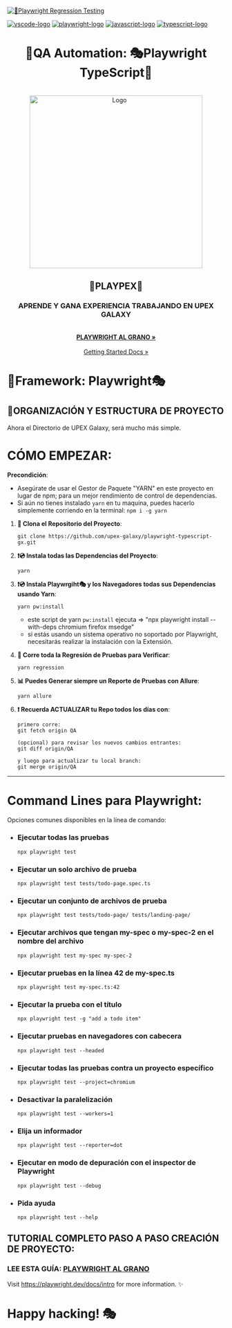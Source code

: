 <!-- PROJECT SHIELDS -->
<!--
*** I'm using markdown "reference style" links for readability.
*** Reference links are enclosed in brackets [ ] instead of parentheses ( ).
*** See the bottom of this document for the declaration of the reference variables
*** for contributors-url, forks-url, etc. This is an optional, concise syntax you may use.
*** https://www.markdownguide.org/basic-syntax/#reference-style-links
-->

[![🧪Playwright Regression Testing](https://github.com/upex-galaxy/upex-playwright-chatgptapi/actions/workflows/regression.yml/badge.svg?branch=QA)](https://github.com/upex-galaxy/upex-playwright-chatgptapi/actions/workflows/regression.yml)

[![vscode-logo]][vscode-site] [![playwright-logo]][playwright-site] [![javascript-logo]][javascript-site] [![typescript-logo]][typescript-site]

<h1 align="center">🧪QA Automation: 🎭Playwright TypeScript📘</h1>
<!-- PROJECT LOGO -->
<br />
<div align="center">
  <a>
    <img src="https://user-images.githubusercontent.com/91127281/215841865-9732a009-bb36-4742-a516-7c6dcf97114a.png" alt="Logo" width="" height="400">
  </a>

<h2 align="center">🧪PLAYPEX🧪</h2>

  <p align="center">
    <h3><strong>APRENDE Y GANA EXPERIENCIA TRABAJANDO EN UPEX GALAXY</strong></h3>
    <br />
    <a href="https://github.com/upex-galaxy/playwright-typescript"><strong>PLAYWRIGHT AL GRANO »</strong></a>
    <br />
    <br />
    <a href="https://playwright.dev/docs/getting-started-vscode">Getting Started Docs »</a>
  </p>
</div>

<!-- ABOUT THE PROJECT -->

# 🧪Framework: Playwright🎭

## 🏹ORGANIZACIÓN Y ESTRUCTURA DE PROYECTO

Ahora el Directorio de UPEX Galaxy, será mucho más simple.

# CÓMO EMPEZAR:
**Precondición**:
- Asegúrate de usar el Gestor de Paquete "YARN" en este proyecto en lugar de npm; para un mejor rendimiento de control de dependencias.
- Si aún no tienes instalado `yarn` en tu maquina, puedes hacerlo simplemente corriendo en la terminal: `npm i -g yarn` 

1. **📡 Clona el Repositorio del Proyecto**:
    ```
    git clone https://github.com/upex-galaxy/playwright-typescript-gx.git
    ```
2. **❗💿 Instala todas las Dependencias del Proyecto**:
    ```
    yarn
    ```
3. **❗💿 Instala Playwrgiht🎭️ y los Navegadores todas sus Dependencias usando Yarn**:
    ```
    yarn pw:install
    ```
    - este script de yarn `pw:install` ejecuta => "npx playwright install --with-deps chromium firefox msedge"
    - si estás usando un sistema operativo no soportado por Playwright, necesitarás realizar la instalación con la Extensión.

4. **🧪 Corre toda la Regresión de Pruebas para Verificar**:
    ```
    yarn regression
    ```
5. **📊 Puedes Generar siempre un Reporte de Pruebas con Allure**:
    ```
    yarn allure
    ```
6. **❗ Recuerda ACTUALIZAR tu Repo todos los días con**:

    ```
    primero corre:
    git fetch origin QA

    (opcional) para revisar los nuevos cambios entrantes:
    git diff origin/QA

    y luego para actualizar tu local branch:
    git merge origin/QA
    ```

---

# Command Lines para Playwright:

Opciones comunes disponibles en la línea de comando:

-   ### Ejecutar todas las pruebas

    `npx playwright test`

-   ### Ejecutar un solo archivo de prueba

    `npx playwright test tests/todo-page.spec.ts`

-   ### Ejecutar un conjunto de archivos de prueba

    `npx playwright test tests/todo-page/ tests/landing-page/`

-   ### Ejecutar archivos que tengan my-spec o my-spec-2 en el nombre del archivo

    `npx playwright test my-spec my-spec-2`

-   ### Ejecutar pruebas en la línea 42 de my-spec.ts

    `npx playwright test my-spec.ts:42`

-   ### Ejecutar la prueba con el título

    `npx playwright test -g "add a todo item"`

-   ### Ejecutar pruebas en navegadores con cabecera

    `npx playwright test --headed`

-   ### Ejecutar todas las pruebas contra un proyecto específico

    `npx playwright test --project=chromium`

-   ### Desactivar la paralelización

    `npx playwright test --workers=1`

-   ### Elija un informador

    `npx playwright test --reporter=dot`

-   ### Ejecutar en modo de depuración con el inspector de Playwright

    `npx playwright test --debug`

-   ### Pida ayuda
    `npx playwright test --help`

## TUTORIAL COMPLETO PASO A PASO CREACIÓN DE PROYECTO:

### LEE ESTA GUÍA: [PLAYWRIGHT AL GRANO](https://upexgalaxy9.atlassian.net/wiki/spaces/UG/pages/1083226)

<!-- MARKDOWN LINKS & IMAGES -->
<!-- https://www.markdownguide.org/basic-syntax/#reference-style-links -->

[vscode-logo]: https://img.shields.io/badge/VSCode-black?logo=visualstudiocode&style=for-the-badge
[vscode-site]: https://code.visualstudio.com/
[playwright-logo]: https://img.shields.io/badge/Playwright-black?logo=playwright&style=for-the-badge
[playwright-site]: https://playwright.dev/docs/writing-tests
[javascript-logo]: https://img.shields.io/badge/JavaScript-black?logo=javascript&style=for-the-badge
[javascript-site]: https://www.javascript.com/
[typescript-logo]: https://img.shields.io/badge/TypeScript-black?logo=typescript&style=for-the-badge
[typescript-site]: https://www.typescriptlang.org

Visit https://playwright.dev/docs/intro for more information. ✨

# Happy hacking! 🎭

